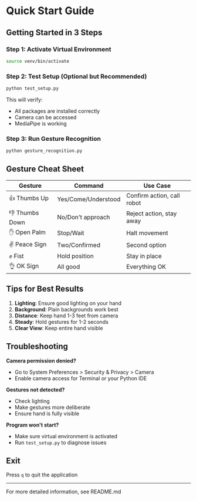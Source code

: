 # Quick Start Guide

## Getting Started in 3 Steps

### Step 1: Activate Virtual Environment
```bash
source venv/bin/activate
```

### Step 2: Test Setup (Optional but Recommended)
```bash
python test_setup.py
```
This will verify:
- All packages are installed correctly
- Camera can be accessed
- MediaPipe is working

### Step 3: Run Gesture Recognition
```bash
python gesture_recognition.py
```

## Gesture Cheat Sheet

| Gesture | Command | Use Case |
|---------|---------|----------|
| 👍 Thumbs Up | Yes/Come/Understood | Confirm action, call robot |
| 👎 Thumbs Down | No/Don't approach | Reject action, stay away |
| ✋ Open Palm | Stop/Wait | Halt movement |
| ✌️ Peace Sign | Two/Confirmed | Second option |
| ✊ Fist | Hold position | Stay in place |
| 👌 OK Sign | All good | Everything OK |

## Tips for Best Results

1. **Lighting**: Ensure good lighting on your hand
2. **Background**: Plain backgrounds work best
3. **Distance**: Keep hand 1-3 feet from camera
4. **Steady**: Hold gestures for 1-2 seconds
5. **Clear View**: Keep entire hand visible

## Troubleshooting

**Camera permission denied?**
- Go to System Preferences > Security & Privacy > Camera
- Enable camera access for Terminal or your Python IDE

**Gestures not detected?**
- Check lighting
- Make gestures more deliberate
- Ensure hand is fully visible

**Program won't start?**
- Make sure virtual environment is activated
- Run `test_setup.py` to diagnose issues

## Exit
Press `q` to quit the application

---

For more detailed information, see README.md

